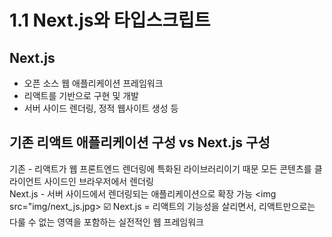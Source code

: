 # 1.1 Next.js와 타입스크립트   

## Next.js   
- 오픈 소스 웹 애플리케이션 프레임워크   
- 리액트를 기반으로 구현 및 개발   
- 서버 사이드 렌더링, 정적 웹사이트 생성 등   



## 기존 리액트 애플리케이션 구성 vs Next.js 구성   
기존 - 리액트가 웹 프론트엔드 렌더링에 특화된 라이브러리이기 때문 모든 콘텐츠를 클라이언트 사이드인 브라우저에서 렌더링   
Next.js - 서버 사이드에서 렌더링되는 애플리케이션으로 확장 가능
<img src="img/next_js.jpg>
 :ballot_box_with_check: Next.js = 리액트의 기능성을 살리면서, 리액트만으로는 다룰 수 없는 영역을 포함하는 실전적인 웹 프레임워크
